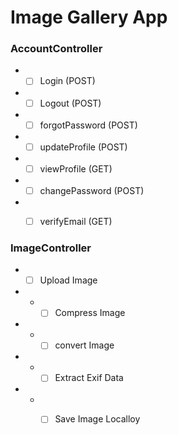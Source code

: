 # Image Gallery App


### AccountController

-	- [ ] Login (POST)
-	- [ ] Logout (POST)
-	- [ ] forgotPassword (POST)
-	- [ ] updateProfile (POST)
-	- [ ] viewProfile (GET)
-	- [ ] changePassword (POST)
-	- [ ] verifyEmail (GET)



### ImageController

-	- [ ] Upload Image
-	-	*	[ ] Compress Image
-	-	*	[ ] convert Image
-	-	*	[ ] Extract Exif Data
-	-	*	[ ] Save Image Localloy



